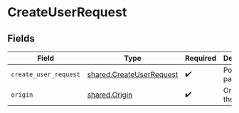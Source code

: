# CreateUserRequest


## Fields

| Field                                                                | Type                                                                 | Required                                                             | Description                                                          |
| -------------------------------------------------------------------- | -------------------------------------------------------------------- | -------------------------------------------------------------------- | -------------------------------------------------------------------- |
| `create_user_request`                                                | [shared.CreateUserRequest](../../models/shared/createuserrequest.md) | :heavy_check_mark:                                                   | Portal user payload                                                  |
| `origin`                                                             | [shared.Origin](../../models/shared/origin.md)                       | :heavy_check_mark:                                                   | Origin of the portal                                                 |